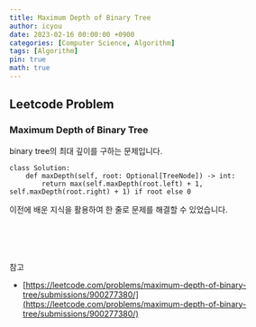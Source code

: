```yaml
---
title: Maximum Depth of Binary Tree
author: icyou
date: 2023-02-16 00:00:00 +0900
categories: [Computer Science, Algorithm]
tags: [Algorithm]
pin: true
math: true
---
```


## Leetcode Problem

### Maximum Depth of Binary Tree
binary tree의 최대 깊이를 구하는 문제입니다.

```
class Solution:
    def maxDepth(self, root: Optional[TreeNode]) -> int:
        return max(self.maxDepth(root.left) + 1, self.maxDepth(root.right) + 1) if root else 0

```
이전에 배운 지식을 활용하여 한 줄로 문제를 해결할 수 있었습니다.

<br/><br/><br/><br/>
참고 
- [https://leetcode.com/problems/maximum-depth-of-binary-tree/submissions/900277380/](https://leetcode.com/problems/maximum-depth-of-binary-tree/submissions/900277380/)
